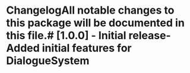 # ChangelogAll notable changes to this package will be documented in this file.# [1.0.0] - Initial release-Added initial features for DialogueSystem